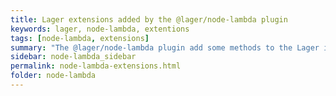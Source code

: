 ```yaml
---
title: Lager extensions added by the @lager/node-lambda plugin
keywords: lager, node-lambda, extentions
tags: [node-lambda, extensions]
summary: "The @lager/node-lambda plugin add some methods to the Lager instance so other plugins can refer to the content it manages"
sidebar: node-lambda_sidebar
permalink: node-lambda-extensions.html
folder: node-lambda
---
```

